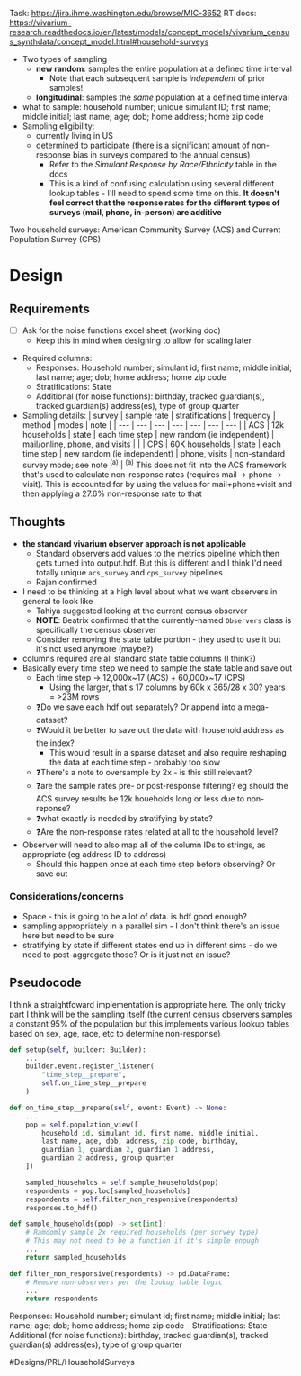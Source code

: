 Task: https://jira.ihme.washington.edu/browse/MIC-3652
RT docs: https://vivarium-research.readthedocs.io/en/latest/models/concept_models/vivarium_census_synthdata/concept_model.html#household-surveys

- Two types of sampling
	- **new random**: samples the entire population at a defined time interval
		- Note that each subsequent sample is *independent* of prior samples!
	- **longitudinal**: samples the *same* population at a defined time interval
- what to sample: household number; unique simulant ID; first name; middle initial; last name; age; dob; home address; home zip code
- Sampling eligibility: 
	- currently living in US
	- determined to participate (there is a significant amount of non-response bias in surveys compared to the annual census)
		- Refer to the *Simulant Response by Race/Ethnicity* table in the docs
		- This is a kind of confusing calculation using several different lookup tables - I'll need to spend some time on this. **It doesn't feel correct that the response rates for the different types of surveys (mail, phone, in-person) are additive**

Two household surveys: American Community Survey (ACS) and Current Population Survey (CPS)

# Design
## Requirements
- [ ] Ask for the noise functions excel sheet (working doc)
	- Keep this in mind when designing to allow for scaling later
- Required columns:
	- Responses: Household number; simulant id; first name; middle initial; last name; age; dob; home address; home zip code
	- Stratifications: State
	- Additional (for noise functions): birthday, tracked guardian(s), tracked guardian(s) address(es), type of group quarter 
- Sampling details:
| survey | sample rate | stratifications | frequency | method | modes | note |
| --- | --- | --- | --- | --- | --- | --- |
| ACS | 12k households | state | each time step | new random (ie independent) | mail/online, phone, and visits |  |
| CPS | 60K households | state | each time step | new random (ie independent) | phone, visits  | non-standard survey mode; see note <sup>(a)</sup> |
<sup>(a)</sup> This does not fit into the ACS framework that's used to calculate non-response rates (requires mail -> phone -> visit). This is accounted for by using the values for mail+phone+visit and then applying a 27.6% non-response rate to that

## Thoughts
- **the standard vivarium observer approach is not applicable**
	- Standard observers add values to the metrics pipeline which then gets turned into output.hdf. But this is different and I think I'd need totally unique `acs_survey` and `cps_survey` pipelines
	- Rajan confirmed
- I need to be thinking at a high level about what we want observers in general to look like
	- Tahiya suggested looking at the current census observer
	- **NOTE**: Beatrix confirmed that the currently-named `Observers` class is specifically the census observer
	- Consider removing the state table portion - they used to use it but it's not used anymore (maybe?)
- columns required are all standard state table columns (I think?)
- Basically every time step we need to sample the state table and save out
	- Each time step -> 12,000x~17 (ACS) + 60,000x~17 (CPS)
		- Using the larger, that's 17 columns by 60k x 365/28 x 30? years = >23M rows
	- ❓Do we save each hdf out separately? Or append into a mega-dataset?
	- ❓Would it be better to save out the data with household address as the index?
		- This would result in a sparse dataset and also require reshaping the data at each time step - probably too slow
	- ❓There's a note to oversample by 2x - is this still relevant?
	- ❓are the sample rates pre- or post-response filtering? eg should the ACS survey results be 12k houeholds long or less due to non-reponse?
	- ❓what exactly is needed by stratifying by state?
	- ❓Are the non-response rates related at all to the household level?
- Observer will need to also map all of the column IDs to strings, as appropriate (eg address ID to address)
	- Should this happen once at each time step before observing? Or save out

### Considerations/concerns
- Space - this is going to be a lot of data. is hdf good enough?
- sampling appropriately in a parallel sim - I don't think there's an issue here but need to be sure
- stratifying by state if different states end up in different sims - do we need to post-aggregate those? Or is it just not an issue?

## Pseudocode
I think a straightfoward implementation is appropriate here. The only tricky part I think will be the sampling itself (the current census observers samples a constant 95% of the population but this implements various lookup tables based on sex, age, race, etc to determine non-response)
``` python
def setup(self, builder: Builder):
	...
	builder.event.register_listener(
		"time_step__prepare",
		self.on_time_step__prepare
	)

def on_time_step__prepare(self, event: Event) -> None:
	...
	pop = self.population_view([
		household id, simulant id, first name, middle initial,
		last name, age, dob, address, zip code, birthday,
		guardian 1, guardian 2, guardian 1 address, 
		guardian 2 address, group quarter
	])

	sampled_households = self.sample_households(pop)
	respondents = pop.loc[sampled_households]
	respondents = self.filter_non_responsive(respondents)
	responses.to_hdf()

def sample_households(pop) -> set[int]:
	# Ramdomly sample 2x required households (per survey type)
	# This may not need to be a function if it's simple enough
	...
	return sampled_households

def filter_non_responsive(respondents) -> pd.DataFrame:
	# Remove non-observers per the lookup table logic
	...
	return respondents
```

 Responses: Household number; simulant id; first name; middle initial; last name; age; dob; home address; home zip code
	- Stratifications: State
	- Additional (for noise functions): birthday, tracked guardian(s), tracked guardian(s) address(es), type of group quarter 

#Designs/PRL/HouseholdSurveys
